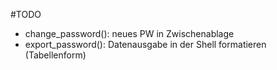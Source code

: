 #TODO

- change_password(): neues PW in Zwischenablage
- export_password(): Datenausgabe in der Shell formatieren (Tabellenform)
